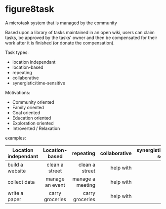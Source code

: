 # figure8task

A microtask system that is managed by the community

Based upon a library of tasks maintained in an open wiki, users can claim tasks, be approved by the tasks' owner and then be compensated for their work after it is finished (or donate the compensation).  

Task types:
* location independant
* location-based
* repeating
* collaborative
* synergistic/time-sensitive

Motivations:
* Community oriented
* Family oriented
* Goal oriented
* Education oriented
* Exploration oriented
* Introverted / Relaxation

examples:

| Location independant | Location-based | repeating | collaborative | synergistic/time-sensitive|
| -------------------- |:--------------:| ---------:| -------------:| -------------------------:|
| build a website      | clean a street | clean a street| help with | other |
| collect data         | manage an event |   manage a meeting | help with | other |
| write a paper | carry groceries |    carry groceries | help with | other |



